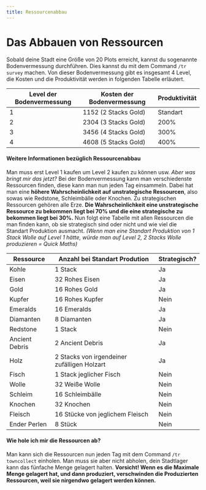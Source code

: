 ```yaml
---
title: Ressourcenabbau
---
```

# Das Abbauen von Ressourcen
 Sobald deine Stadt eine Größe von 20 Plots erreicht, kannst du sogenannte Bodenvermessung durchführen. Dies kannst du mit dem Command `/tr survey` machen. Von dieser Bodenvermessung gibt es insgesamt 4 Level, die Kosten und die Produktivität werden in folgenden Tabelle erläutert.

 | Level der Bodenvermessung | Kosten der Bodenvermessung | Produktivität |
|---------------------------|----------------------------|---------------|
| 1                         | 1152 (2 Stacks Gold)       | Standart      |
| 2                         | 2304 (3 Stacks Gold)       | 200%          |
| 3                         | 3456 (4 Stacks Gold)       | 300%          |
| 4                         | 4608 (5 Stacks Gold)       | 400%          |

#### Weitere Informationen bezüglich Ressourcenabbau
Man muss erst Level 1 kaufen um Level 2 kaufen zu können usw. *Aber was bringt mir das jetzt?* Bei der Bodenvermessung kann man verschiedenste Ressourcen finden, diese kann man nun jeden Tag einsammeln. Dabei hat man eine **höhere Wahrscheinlichkeit auf unstrategische Ressourcen**, also sowas wie Redstone, Schleimbälle oder Knochen. Zu strategischen Ressourcen gehören alle Erze. **Die Wahrscheinlichkeit eine unstrategische Ressource zu bekommen liegt bei 70% und die eine strategische zu bekommen liegt bei 30%.** Nun folgt eine Tabelle mit allen Ressourcen die man finden kann, ob sie strategisch sind oder nicht und wie viel die Standart Produktion ausmacht. *(Wenn man eine Standart Produktion von 1 Stack Wolle auf Level 1 hätte, würde man auf Level 2, 2 Stacks Wolle produzieren = Quick Maths)*

| Ressource      | Anzahl bei Standart Prodution               | Strategisch? |
|----------------|---------------------------------------------|--------------|
| Kohle          | 1 Stack                                     | Ja           |
| Eisen          | 32 Rohes Eisen                              | Ja           |
| Gold           | 16 Rohes Gold                               | Ja           |
| Kupfer         | 16 Rohes Kupfer                             | Nein         |
| Emeralds       | 16 Emeralds                                 | Ja           |
| Diamanten      | 8 Diamanten                                 | Ja           |
| Redstone       | 1 Stack                                     | Nein         |
| Ancient Debris | 2 Ancient Debris                            | Ja           |
| Holz           | 2 Stacks von irgendeiner zufälligen Holzart | Ja           |
| Fisch          | 1 Stack jeglicher Fisch                     | Nein         |
| Wolle          | 32 Weiße Wolle                              | Nein         |
| Schleim        | 16 Schleimbälle                             | Nein         |
| Knochen        | 32 Knochen                                  | Nein         |
| Fleisch        | 16 Stücke von jeglichem Fleisch             | Nein         |
| Ender Perlen   | 8 Stück                                     | Nein         |

#### Wie hole ich mir die Ressourcen ab?
Man kann sich die Ressourcen nun jeden Tag mit dem Command `/tr towncollect` einholen. Man muss sie aber nicht abholen, dein Stadtlager kann das fünfache Menge gelagert halten. **Vorsicht! Wenn es die Maximale Menge gelagert hat, und dann produziert, verschwinden die Produzierten Ressourcen, weil sie nirgendwo gelagert werden können.**
